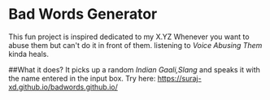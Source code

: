 # Bad Words Generator

This fun project is inspired dedicated to my X.YZ
Whenever you want to abuse them but can't do it in front of them.
listening to *Voice Abusing Them* kinda heals.

##What it does?
It picks up a random _Indian Gaali,Slang_ and speaks it with the name entered in the input box.
Try here: https://suraj-xd.github.io/badwords.github.io/
